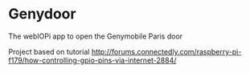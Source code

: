 # Genydoor
The webIOPi app to open the Genymobile Paris door

Project based on tutorial http://forums.connectedly.com/raspberry-pi-f179/how-controlling-gpio-pins-via-internet-2884/
